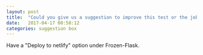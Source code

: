 ```yaml
---
layout: post
title:  "Could you give us a suggestion to improve this test or the job posting?"
date:   2017-04-17 00:58:12
categories: suggestion box
---
```


Have a "Deploy to netlify" option under Frozen-Flask.
